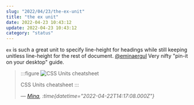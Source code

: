 ```yaml
---
slug: "2022/04/23/the-ex-unit"
title: "the ex unit"
date: 2022-04-23 10:43:12
update: 2022-04-23 10:43:12
category: "status"
---
```


`ex` is such a great unit to specify line-height for headings while still keeping unitless line-height for the rest of document. [@eminaergul](https://minacodes.com/) Very nifty "pin-it on your desktop" guide.

> :::figure
> ![CSS Units cheatsheet](/images/post/2022/2022-04-23-10-43-12-the-ex-unit-01.jpg)
>
> CSS Units cheatsheet
> :::
>
> <cite>&mdash; [Mina](https://twitter.com/xmina141/status/1517507799646982146), :time{datetime="2022-04-22T14:17:08.000Z"}</cite>
